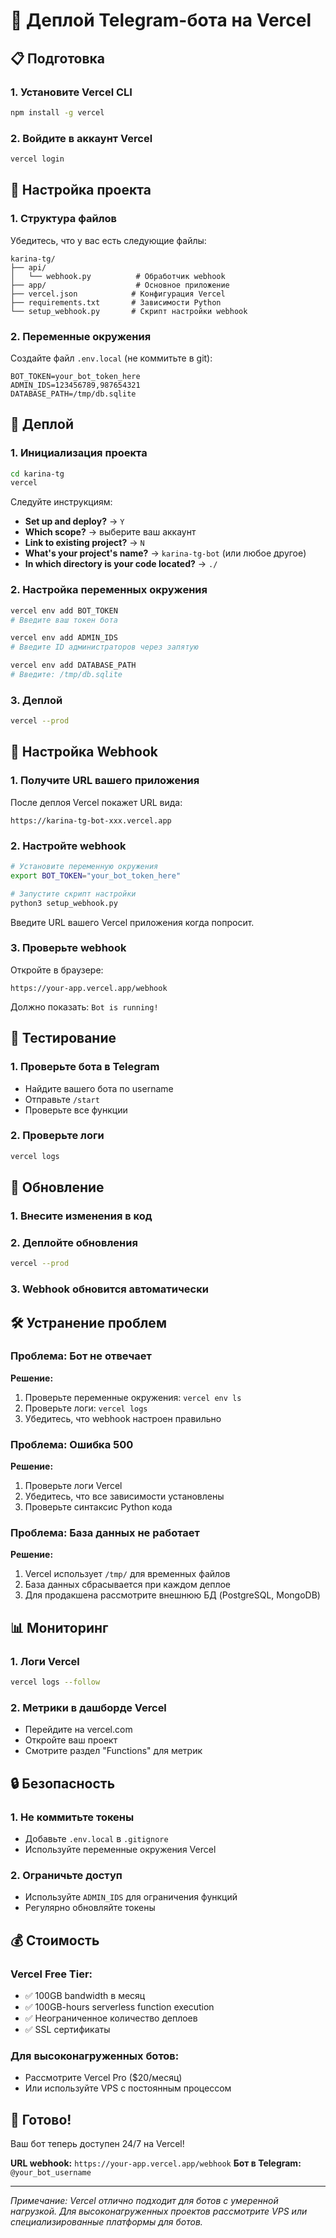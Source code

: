 # 🚀 Деплой Telegram-бота на Vercel

## 📋 Подготовка

### 1. Установите Vercel CLI
```bash
npm install -g vercel
```

### 2. Войдите в аккаунт Vercel
```bash
vercel login
```

## 🔧 Настройка проекта

### 1. Структура файлов
Убедитесь, что у вас есть следующие файлы:
```
karina-tg/
├── api/
│   └── webhook.py          # Обработчик webhook
├── app/                    # Основное приложение
├── vercel.json            # Конфигурация Vercel
├── requirements.txt       # Зависимости Python
└── setup_webhook.py       # Скрипт настройки webhook
```

### 2. Переменные окружения
Создайте файл `.env.local` (не коммитьте в git):
```env
BOT_TOKEN=your_bot_token_here
ADMIN_IDS=123456789,987654321
DATABASE_PATH=/tmp/db.sqlite
```

## 🚀 Деплой

### 1. Инициализация проекта
```bash
cd karina-tg
vercel
```

Следуйте инструкциям:
- **Set up and deploy?** → `Y`
- **Which scope?** → выберите ваш аккаунт
- **Link to existing project?** → `N`
- **What's your project's name?** → `karina-tg-bot` (или любое другое)
- **In which directory is your code located?** → `./`

### 2. Настройка переменных окружения
```bash
vercel env add BOT_TOKEN
# Введите ваш токен бота

vercel env add ADMIN_IDS
# Введите ID администраторов через запятую

vercel env add DATABASE_PATH
# Введите: /tmp/db.sqlite
```

### 3. Деплой
```bash
vercel --prod
```

## 🔗 Настройка Webhook

### 1. Получите URL вашего приложения
После деплоя Vercel покажет URL вида:
```
https://karina-tg-bot-xxx.vercel.app
```

### 2. Настройте webhook
```bash
# Установите переменную окружения
export BOT_TOKEN="your_bot_token_here"

# Запустите скрипт настройки
python3 setup_webhook.py
```

Введите URL вашего Vercel приложения когда попросит.

### 3. Проверьте webhook
Откройте в браузере:
```
https://your-app.vercel.app/webhook
```

Должно показать: `Bot is running!`

## 🧪 Тестирование

### 1. Проверьте бота в Telegram
- Найдите вашего бота по username
- Отправьте `/start`
- Проверьте все функции

### 2. Проверьте логи
```bash
vercel logs
```

## 🔄 Обновление

### 1. Внесите изменения в код
### 2. Деплойте обновления
```bash
vercel --prod
```

### 3. Webhook обновится автоматически

## 🛠️ Устранение проблем

### Проблема: Бот не отвечает
**Решение:**
1. Проверьте переменные окружения: `vercel env ls`
2. Проверьте логи: `vercel logs`
3. Убедитесь, что webhook настроен правильно

### Проблема: Ошибка 500
**Решение:**
1. Проверьте логи Vercel
2. Убедитесь, что все зависимости установлены
3. Проверьте синтаксис Python кода

### Проблема: База данных не работает
**Решение:**
1. Vercel использует `/tmp/` для временных файлов
2. База данных сбрасывается при каждом деплое
3. Для продакшена рассмотрите внешнюю БД (PostgreSQL, MongoDB)

## 📊 Мониторинг

### 1. Логи Vercel
```bash
vercel logs --follow
```

### 2. Метрики в дашборде Vercel
- Перейдите на vercel.com
- Откройте ваш проект
- Смотрите раздел "Functions" для метрик

## 🔒 Безопасность

### 1. Не коммитьте токены
- Добавьте `.env.local` в `.gitignore`
- Используйте переменные окружения Vercel

### 2. Ограничьте доступ
- Используйте `ADMIN_IDS` для ограничения функций
- Регулярно обновляйте токены

## 💰 Стоимость

### Vercel Free Tier:
- ✅ 100GB bandwidth в месяц
- ✅ 100GB-hours serverless function execution
- ✅ Неограниченное количество деплоев
- ✅ SSL сертификаты

### Для высоконагруженных ботов:
- Рассмотрите Vercel Pro ($20/месяц)
- Или используйте VPS с постоянным процессом

## 🎯 Готово!

Ваш бот теперь доступен 24/7 на Vercel! 

**URL webhook:** `https://your-app.vercel.app/webhook`
**Бот в Telegram:** `@your_bot_username`

---

*Примечание: Vercel отлично подходит для ботов с умеренной нагрузкой. Для высоконагруженных проектов рассмотрите VPS или специализированные платформы для ботов.*
